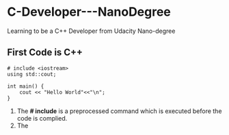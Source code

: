 # C-Developer---NanoDegree
Learning to be a C++ Developer from Udacity Nano-degree


## First Code is C++ 

```
# include <iostream>
using std::cout; 

int main() {
    cout << "Hello World"<<"\n";
}
```

1. The **# include** is a preprocessed command which is executed before the code is complied. 
2. The 
